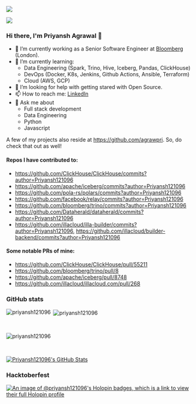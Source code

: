 ![](https://gravatar.com/avatar/c5988d9b17b1e4a5ec9d42dddf981e7b)

![](https://komarev.com/ghpvc/?username=Priyansh121096)

### Hi there, I'm Priyansh Agrawal 👋
- 🔭 I’m currently working as a Senior Software Engineer at [Bloomberg](https://github.com/bloomberg) (London).
- 🌱 I’m currently learning:
  - Data Engineering (Spark, Trino, Hive, Iceberg, Pandas, ClickHouse)
  - DevOps (Docker, K8s, Jenkins, Github Actions, Ansible, Terraform)
  - Cloud (AWS, GCP)
- 🤔 I’m looking for help with getting stared with Open Source.
- 📫 How to reach me: [LinkedIn](https://www.linkedin.com/in/priyansh-agrawal/)
- 💬 Ask me about
  - Full stack development
  - Data Engineering
  - Python
  - Javascript
 
A few of my projects also reside at https://github.com/agrawpri. So, do check that out as well!

#### Repos I have contributed to:
- https://github.com/ClickHouse/ClickHouse/commits?author=Priyansh121096
- https://github.com/apache/iceberg/commits?author=Priyansh121096
- https://github.com/pola-rs/polars/commits?author=Priyansh121096
- https://github.com/facebook/relay/commits?author=Priyansh121096
- https://github.com/bloomberg/trino/commits?author=Priyansh121096
- https://github.com/Dataherald/dataherald/commits?author=Priyansh121096
- https://github.com/illacloud/illa-builder/commits?author=Priyansh121096, https://github.com/illacloud/builder-backend/commits?author=Priyansh121096

#### Some notable PRs of mine:
- https://github.com/ClickHouse/ClickHouse/pull/55211
- https://github.com/bloomberg/trino/pull/8
- https://github.com/apache/iceberg/pull/8748
- https://github.com/illacloud/illacloud.com/pull/268

<h3>GitHub stats</h3>
<p><img align="left" src="https://github-readme-stats.vercel.app/api/top-langs?username=priyansh121096&show_icons=true&locale=en&layout=compact" alt="priyansh121096" /></p>
<p>&nbsp;<img align="center" src="https://github-readme-stats.vercel.app/api?username=priyansh121096&show_icons=true&locale=en" alt="priyansh121096" /></p>
<br>
<p><img align="center" src="https://github-readme-streak-stats.herokuapp.com/?user=priyansh121096&" alt="priyansh121096" /></p>
<br>

[![Priyansh121096's GitHub Stats](https://stats.quine.sh/Priyansh121096/github?theme=light)](https://quine.sh/user/Priyansh121096)

<h3>Hacktoberfest</h3>

[![An image of @priyansh121096's Holopin badges, which is a link to view their full Holopin profile](https://holopin.me/priyansh121096)](https://holopin.io/@priyansh121096)

<!--
**Priyansh121096/Priyansh121096** is a ✨ _special_ ✨ repository because its `README.md` (this file) appears on your GitHub profile.
- 👯 I’m looking to collaborate on ...
- 😄 Pronouns: ...
- ⚡ Fun fact: ...
-->
